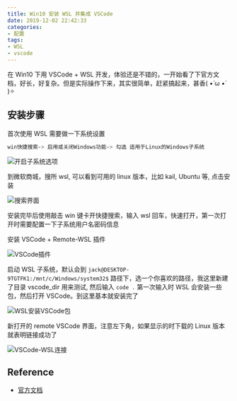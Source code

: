 ```yaml
---
title: Win10 安装 WSL 并集成 VSCode
date: 2019-12-02 22:42:33
categories:
- 配置
tags:
- WSL
- vscode
---
```

在 Win10 下用 VSCode + WSL 开发，体验还是不错的，一开始看了下官方文档，好长，好复杂。但是实际操作下来，其实很简单，赶紧搞起来，甚香( •̀ ω •́ )✧

## 安装步骤

首次使用 WSL 需要做一下系统设置

```bash
win快捷搜索-> 启用或关闭Windows功能-> 勾选 适用于Linux的Windows子系统
```

![开启子系统选项](enable_wsl.png)

到微软商城，搜所 wsl, 可以看到可用的 linux 版本，比如 kail, Ubuntu 等, 点击安装

![搜索界面](win_wsl_search.png)

安装完毕后使用敲击 win 键卡开快捷搜索，输入 wsl 回车，快速打开，第一次打开时需要配置一下子系统用户名密码信息

安装 VSCode + Remote-WSL 插件

![VSCode插件](remote_wsl_plugin.png)

启动 WSL 子系统，默认会到 `jack@DESKTOP-9TGTFK1:/mnt/c/Windows/system32$` 路径下，选一个你喜欢的路径，我这里新建了目录 vscode_dir 用来测试, 然后输入 `code .` 第一次输入时 WSL 会安装一些包，然后打开 VSCode。到这里基本就安装完了

![WSL安装VSCode包](wsl_vscode_lib.png)

新打开的 remote VSCode 界面，注意左下角，如果显示的时下载的 Linux 版本就表明链接成功了

![VSCode-WSL连接](vscode_connection.png)

## Reference

* [官方文档](https://code.visualstudio.com/docs/remote/wsl)
